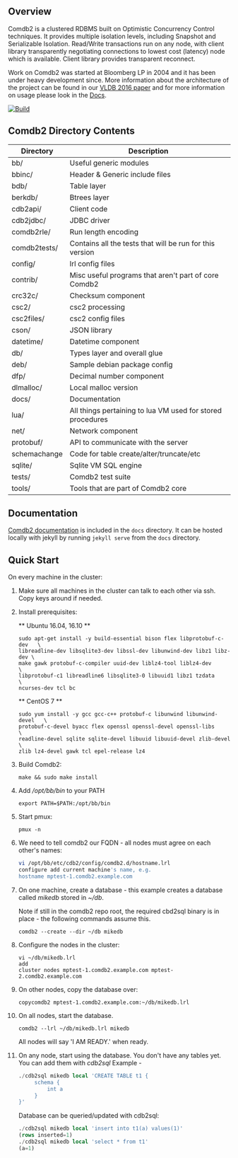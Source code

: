 ## Overview

Comdb2 is a clustered RDBMS built on Optimistic Concurrency Control
techniques. It provides multiple isolation levels, including Snapshot 
and Serializable Isolation. Read/Write transactions run on any node, 
with client library transparently negotiating connections to lowest 
cost (latency) node which is available. Client library provides
transparent reconnect.

Work on Comdb2 was started at Bloomberg LP in 2004 and it has been under heavy
development since. More information about the architecture of the project can
be found in our [VLDB 2016 paper](http://www.vldb.org/pvldb/vol9/p1377-scotti.pdf)
and for more information on usage please look in the [Docs](https://bloomberg.github.io/comdb2/overview_home.html).

[![Build](http://comdb2.s3-website-us-east-1.amazonaws.com/master.svg)](http://comdb2.s3-website-us-east-1.amazonaws.com/tests/master/detail.txt)


## Comdb2 Directory Contents

| Directory | Description |
| --- | --- |
| bb/           | Useful generic modules |
| bbinc/        | Header & Generic include files |
| bdb/          | Table layer |
| berkdb/       | Btrees layer |
| cdb2api/      | Client code |
| cdb2jdbc/     | JDBC driver |
| comdb2rle/    | Run length encoding |
| comdb2tests/  | Contains all the tests that will be run for this version |
| config/       | lrl config files |
| contrib/      | Misc useful programs that aren't part of core Comdb2 |
| crc32c/       | Checksum component |
| csc2/         | csc2 processing |
| csc2files/    | csc2 config files |
| cson/         | JSON library |
| datetime/     | Datetime component |
| db/           | Types layer and overall glue |
| deb/          | Sample debian package config |
| dfp/          | Decimal number component |
| dlmalloc/     | Local malloc version |
| docs/         | Documentation |
| lua/          | All things pertaining to lua VM used for stored procedures |
| net/          | Network component |
| protobuf/     | API to communicate with the server |
| schemachange  | Code for table create/alter/truncate/etc |
| sqlite/       | Sqlite VM SQL engine  |
| tests/        | Comdb2 test suite |
| tools/        | Tools that are part of Comdb2 core |

## Documentation

[Comdb2 documentation](http://bloomberg.github.io/comdb2) is included in the `docs` directory. 
It can be hosted locally with jekyll by running `jekyll serve` from the `docs` directory.

## Quick Start

On every machine in the cluster:

1. Make sure all machines in the cluster can talk to each other via ssh.  Copy keys around if
needed.

2. Install prerequisites: 
   
   ** Ubuntu 16.04, 16.10 **
        
   ```
   sudo apt-get install -y build-essential bison flex libprotobuf-c-dev   \
   libreadline-dev libsqlite3-dev libssl-dev libunwind-dev libz1 libz-dev \
   make gawk protobuf-c-compiler uuid-dev liblz4-tool liblz4-dev          \
   libprotobuf-c1 libreadline6 libsqlite3-0 libuuid1 libz1 tzdata         \
   ncurses-dev tcl bc
   ```

   ** CentOS 7 **

   ```
   sudo yum install -y gcc gcc-c++ protobuf-c libunwind libunwind-devel   \
   protobuf-c-devel byacc flex openssl openssl-devel openssl-libs         \
   readline-devel sqlite sqlite-devel libuuid libuuid-devel zlib-devel    \
   zlib lz4-devel gawk tcl epel-release lz4
   ```

3. Build Comdb2:

   ```
   make && sudo make install
   ```

4. Add */opt/bb/bin* to your PATH

   ```
   export PATH=$PATH:/opt/bb/bin
   ```

5. Start pmux:
   ```
   pmux -n
   ```
6. We need to tell comdb2 our FQDN - all nodes must agree on each other's names:
   ```bash
   vi /opt/bb/etc/cdb2/config/comdb2.d/hostname.lrl
   configure add current machine's name, e.g.
   hostname mptest-1.comdb2.example.com
   ```

7. On one machine, create a database - this example creates a database called _mikedb_ stored in _~/db_.

   Note if still in the comdb2 repo root, the required cbd2sql binary is in place - the following commands assume this.
   ```
   comdb2 --create --dir ~/db mikedb
   ```
   
8. Configure the nodes in the cluster:
   ```
   vi ~/db/mikedb.lrl
   add
   cluster nodes mptest-1.comdb2.example.com mptest-2.comdb2.example.com
   ```
   
9. On other nodes, copy the database over:
   ```
   copycomdb2 mptest-1.comdb2.example.com:~/db/mikedb.lrl
   ```
   
0. On all nodes, start the database.
   ```
   comdb2 --lrl ~/db/mikedb.lrl mikedb
   ```
   All nodes will say 'I AM READY.' when ready.

1. On any node, start using the database.  You don't have any tables yet.  You can add them with *cdb2sql* 
   Example -
   ```sql
   ./cdb2sql mikedb local 'CREATE TABLE t1 {
        schema {
            int a
        }
   }'
   ```

   Database can be queried/updated with cdb2sql:
   ```sql
   ./cdb2sql mikedb local 'insert into t1(a) values(1)'
   (rows inserted=1)
   ./cdb2sql mikedb local 'select * from t1'
   (a=1)
   ```
